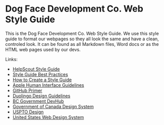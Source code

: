 # Dog Face Development Co. Web Style Guide

This is the Dog Face Development Co. Web Style Guide. We use this style guide to format our webpages so they all look the same and have a clean, controled look. It can be found as all Markdown files, Word docs or as the HTML web pages used by our devs.

Links: 

- [HelpScout Style Guide](https://www.helpscout.net/blog/style-guide/)
- [Style Guide Best Practices](http://bradfrost.com/blog/post/style-guide-best-practices/)
- [How to Create a Style Guide](https://www.process.st/create-a-style-guide/)
- [Apple Human Interface Guidelines](https://developer.apple.com/design/human-interface-guidelines/)
- [GitHub Primer](https://primer.style/)
- [Duolingo Design Guidelines](https://design.duolingo.com/)
- [BC Government DevHub](https://developer.gov.bc.ca/Design-System/About)
- [Government of Canada Design System](https://www.canada.ca/en/government/about/design-system.html)
- [USPTO Design](http://uspto.github.io/designpatterns/1.x/docs/index.html)
- [United States Web Design System](https://designsystem.digital.gov/)

